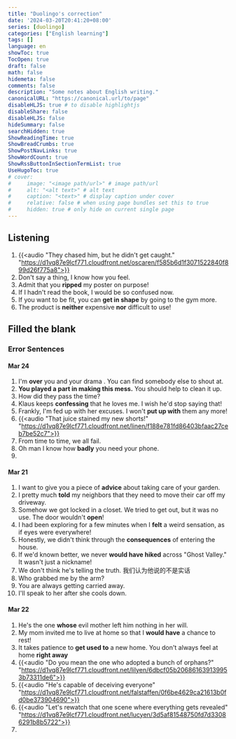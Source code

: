 ```yaml
---
title: "Duolingo's correction"
date: '2024-03-20T20:41:20+08:00'
series: [duolingo]
categories: ["English learning"]
tags: []
language: en
showToc: true
TocOpen: true
draft: false
math: false
hidemeta: false
comments: false
description: "Some notes about English writing."
canonicalURL: "https://canonical.url/to/page"
disableHLJS: true # to disable highlightjs
disableShare: false
disableHLJS: false
hideSummary: false
searchHidden: true
ShowReadingTime: true
ShowBreadCrumbs: true
ShowPostNavLinks: true
ShowWordCount: true
ShowRssButtonInSectionTermList: true
UseHugoToc: true
# cover:
#     image: "<image path/url>" # image path/url
#     alt: "<alt text>" # alt text
#     caption: "<text>" # display caption under cover
#     relative: false # when using page bundles set this to true
#     hidden: true # only hide on current single page
---
```


## Listening

1. {{<audio "They chased him, but he didn't get caught." "https://d1vq87e9lcf771.cloudfront.net/oscaren/f585b6d1f3071522840f899d26f775a8">}}
2. Don't say a thing, I know how you feel.
3. Admit that you **ripped** my poster on purpose!
4. If I hadn't read the book, I would be so confused now.
5. If you want to be fit, you can **get in shape** by going to the gym more.
6. The product is **neither** expensive **nor** difficult to use!

## Filled the blank

### Error Sentences

#### Mar 24

1. I'm **over** you and your drama . You can find somebody else to shout at.
2. **You played a part in making this mess.** You should help to clean it up.
3. How did they pass the time?
4. Klaus keeps **confessing** that he loves me. I wish he'd stop saying that!
5. Frankly, I'm fed up with her excuses. I won't **put up with** them any more!
6. {{<audio "That juice stained my new shorts!" "https://d1vq87e9lcf771.cloudfront.net/linen/f188e781fd86403bfaac27ceb7be52c7">}}
7. From time to time, we all fail.
8. Oh man I know how **badly** you need your phone.
9.

#### Mar 21

1. I want to give you a piece of **advice** about taking care of your garden.
2. I pretty much **told** my neighbors that they need to move their car off my driveway.
3. Somehow we got locked in a closet. We tried to get out, but it was no use. The door wouldn't **open**!
4. I had been exploring for a few minutes when I **felt** a weird sensation, as if eyes were everywhere!
5. Honestly, we didn't think through the **consequences** of entering the house.
6. If we'd known better, we never **would have hiked** across "Ghost Valley." It wasn't just a nickname!
7. We don't think he's telling the truth. 我们认为他说的不是实话
8. Who grabbed me by the arm?
9. You are always getting carried away.
10. I'll speak to her after she cools down.

#### Mar 22

1. He's the one **whose** evil mother left him nothing in her will.
2. My mom invited me to live at home so that I **would have** a chance to rest!  
3. It takes patience to **get used to** a new home. You don't always feel at home **right away**
4. {{<audio "Do you mean the one who adopted a bunch of orphans?" "https://d1vq87e9lcf771.cloudfront.net/lilyen/6dbcf05b206861639139953b73311de6">}}
5. {{<audio "He's capable of deceiving everyone" "https://d1vq87e9lcf771.cloudfront.net/falstaffen/0f6be4629ca21613b0fd0be373904690">}}
6. {{<audio "Let's rewatch that one scene where everything gets revealed" "https://d1vq87e9lcf771.cloudfront.net/lucyen/3d5af81548750fd7d33086291b8b5722">}}
7.
